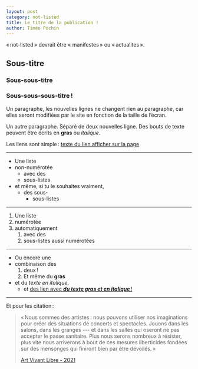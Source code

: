 ```yaml
---
layout: post
category: not-listed
title: Le titre de la publication !
author: Timéo Pochin
---
```


« not-listed » devrait être « manifestes » ou « actualites ».

## Sous-titre

### Sous-sous-titre

### Sous-sous-sous-titre !

Un paragraphe,
les nouvelles lignes ne changent rien
au paragraphe, car elles seront modifiées
par le site
en fonction de la taille de l’écran.

Un autre paragraphe. Séparé de deux nouvelles
ligne. Des bouts de texte peuvent être écrits
en **gras** ou _italique_.

Les liens sont simple :
[texte du lien afficher sur la page](https://example.com)

----

- Une liste
- non-numérotée
  - avec des
  - sous-listes
- et même,
  si tu le souhaites
  vraiment,
  - des sous-
    - sous-listes

----

1. Une liste
1. numérotée
1. automatiquement
   1. avec des
   1. sous-listes aussi numérotées
   
----
   
- Ou encore une
- combinaison des
  1. deux !
  1. Et même du **gras**
- et du _texte en italique_.
  - et [des lien avec _**du texte gras et en italique**_ !](https://example.com)

----

Et pour les citation :

> « Nous sommes des artistes : nous pouvons
> utiliser nos imaginations pour créer des
> situations de concerts et spectacles. Jouons
> dans les salons, dans les granges --- et
> dans les salles qui oseront ne pas accepter
> le passe sanitaire. Plus nous serons
> nombreux à résister, plus vite nous
> arriverons à bout de ces mesures
> liberticides fondées sur des mensonges qui
> finiront bien par être dévoilés. »
> 
> [Art Vivant Libre - 2021](https://artvivantlibre.fr/)

